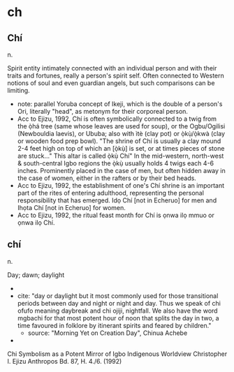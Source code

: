 # ch

## Chí

n.

Spirit entity intimately connected with an individual person and with their traits and fortunes, really a person's spirit self. Often connected to Western notions of soul and even guardian angels, but such comparisons can be limiting.

* note: parallel Yoruba concept of Ikeji, which is the double of a person's Ori, literally "head", as metonym for their corporeal person.
* Acc to Ejizu, 1992, Chí is often symbolically connected to a twig from the ọ̀há tree (same whose leaves are used for soup), or the Ogbu/Ogilisi (Newbouldia laevis), or Ububa; also with ìtè (clay pot) or ọ̀kụ̀/ọ̀kwà (clay or wooden food prep bowl). "The shrine of Chí is usually a clay mound 2-4 feet high on top of which an [ọ̀kụ̀] is set, or at times pieces of stone are stuck..." This altar is called ọ̀kụ̀ Chí" In the mid-western, north-west & south-central Igbo regions the ọ̀kụ̀ usually holds 4 twigs each 4-6 inches. Prominently placed in the case of men, but often hidden away in the case of women, either in the rafters or by their bed heads.
* Acc to Ejizu, 1992, the establishment of one's Chí shrine is an important part of the rites of entering adulthood, representing the personal responsibility that has emerged. Idọ Chí [not in Echeruo] for men and Ihọta Chí [not in Echeruo] for women.
* Acc to Ejizu, 1992, the ritual feast month for Chí is ọnwa ilọ mmuo or ọnwa ilọ Chí.

## chí

n.

Day; dawn; daylight

* 
* cite: "day or daylight but it most commonly used for those transitional periods between day and night or night and day. Thus we speak of chi ofufo meaning daybreak and chi ojiji, nightfall. We also have the word mgbachi for that most potent hour of noon that splits the day in two, a time favoured in folklore by itinerant spirits and feared by children."
  * source: "Morning Yet on Creation Day", Chinua Achebe
* 


Chi Symbolism as a Potent Mirror of Igbo Indigenous Worldview
Christopher I. Ejizu
Anthropos
Bd. 87, H. 4./6. (1992)

